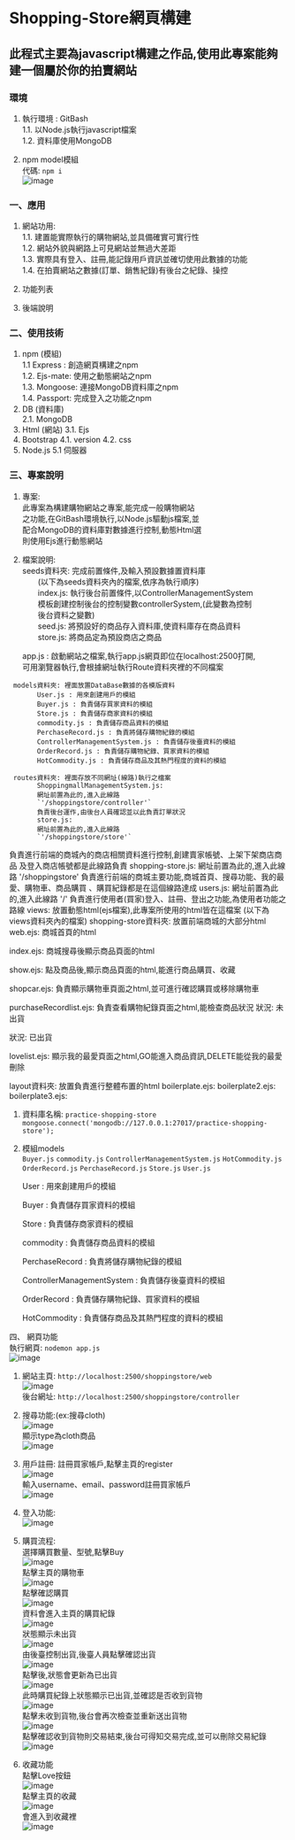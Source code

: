 # Shopping-Store網頁構建

## 此程式主要為javascript構建之作品,使用此專案能夠建一個屬於你的拍賣網站

###  環境   
1. 執行環境 : GitBash   
 1.1.  以Node.js執行javascript檔案  
 1.2.  資料庫使用MongoDB  
       
2. npm model模組  
     代碼: `npm i`  
      ![image](https://github.com/Kk0627-1/ShoppingStore_Work/assets/55129180/4d31d7fd-00f8-433e-a397-8ef35f21a089)

### 一、應用
1. 網站功用:  
    1.1. 建置能實際執行的購物網站,並具備確實可實行性  
    1.2.  網站外貌與網路上可見網站並無過大差距  
    1.3.  實際具有登入、註冊,能記錄用戶資訊並確切使用此數據的功能  
    1.4.  在拍賣網站之數據(訂單、銷售紀錄)有後台之紀錄、操控  
  
 2. 功能列表        
 3. 後端說明    
 

### 二、使用技術  
  1. npm  (模組)  
     1.1 Express : 創造網頁構建之npm  
     1.2.  Ejs-mate: 使用之動態網站之npm  
     1.3.  Mongoose: 連接MongoDB資料庫之npm  
     1.4.  Passport: 完成登入之功能之npm
  2. DB  (資料庫)  
     2.1. MongoDB
  3. Html (網站)
     3.1. Ejs
  4. Bootstrap
     4.1. version
     4.2. css
  5. Node.js
     5.1  伺服器
  ### 三、專案說明  
   1. 專案:  
      此專案為構建購物網站之專案,能完成一般購物網站  
      之功能,在GitBash環境執行,以Node.js驅動js檔案,並  
      配合MongoDB的資料庫對數據進行控制,動態Html選  
      則使用Ejs進行動態網站  

   2. 檔案說明:  
      seeds資料夾: 完成前置條件,及輸入預設數據置資料庫    
      &ensp;&ensp;&ensp;&ensp;(以下為seeds資料夾內的檔案,依序為執行順序)  
      &ensp;&ensp;&ensp;&ensp;index.js: 執行後台前置條件,以ControllerManagementSystem    
                     &ensp;&ensp;&ensp;&ensp;模板創建控制後台的控制變數controllerSystem,(此變數為控制    
                     &ensp;&ensp;&ensp;&ensp;後台資料之變數)    
           &ensp;&ensp;&ensp;&ensp;seed.js: 將預設好的商品存入資料庫,使資料庫存在商品資料    
           &ensp;&ensp;&ensp;&ensp;store.js: 將商品定為預設商店之商品  
        
      app.js : 啟動網站之檔案,執行app.js網頁即位在localhost:2500打開,  
              可用瀏覽器執行,會根據網址執行Route資料夾裡的不同檔案  
              
     models資料夾: 裡面放置DataBase數據的各模版資料  
           User.js : 用來創建用戶的模組  
           Buyer.js : 負責儲存買家資料的模組  
           Store.js : 負責儲存商家資料的模組  
           commodity.js : 負責儲存商品資料的模組  
           PerchaseRecord.js : 負責將儲存購物紀錄的模組  
           ControllerManagementSystem.js : 負責儲存後臺資料的模組  
           OrderRecord.js : 負責儲存購物紀錄、買家資料的模組  
           HotCommodity.js : 負責儲存商品及其熱門程度的資料的模組  
           
     routes資料夾: 裡面存放不同網址(線路)執行之檔案  
           ShoppingmallManagementSystem.js:   
           網址前置為此的,進入此線路  
           `'/shoppingstore/controller'`  
           負責後台運作,由後台人員確認並以此負責訂單狀況  
           store.js:   
           網址前置為此的,進入此線路  
           `'/shoppingstore/store'`  
負責進行前端的商城內的商店相關資料進行控制,創建賣家帳號、上架下架商店商品
及登入商店帳號都是此線路負責
shopping-store.js:
網址前置為此的,進入此線路
'/shoppingstore'
負責進行前端的商城主要功能,商城首頁、搜尋功能、我的最愛、購物車、商品購買
、購買紀錄都是在這個線路達成
users.js:
網址前置為此的,進入此線路
'/'
負責進行使用者(買家)登入、註冊、登出之功能,為使用者功能之路線
views: 放置動態html(ejs檔案),此專案所使用的html皆在這檔案
(以下為views資料夾內的檔案)
shopping-store資料夾: 放置前端商城的大部分html
web.ejs: 商城首頁的html

index.ejs: 商城搜尋後顯示商品頁面的html

show.ejs: 點及商品後,顯示商品頁面的html,能進行商品購買、收藏

shopcar.ejs: 負責顯示購物車頁面之html,並可進行確認購買或移除購物車

purchaseRecordlist.ejs: 負責查看購物紀錄頁面之html,能檢查商品狀況
狀況: 未出貨

狀況: 已出貨

lovelist.ejs: 顯示我的最愛頁面之html,GO能進入商品資訊,DELETE能從我的最愛刪除

layout資料夾: 放置負責進行整體布置的html
boilerplate.ejs: 
boilerplate2.ejs: 
boilerplate3.ejs: 

  1. 資料庫名稱: `practice-shopping-store`  
     `mongoose.connect('mongodb://127.0.0.1:27017/practice-shopping-store');`  
  2. 模組models  
     `Buyer.js` `commodity.js` `ControllerManagementSystem.js` `HotCommodity.js`  
     `OrderRecord.js` `PerchaseRecord.js` `Store.js` `User.js`  
       
     User : 用來創建用戶的模組  
     
     Buyer : 負責儲存買家資料的模組  
      
     Store : 負責儲存商家資料的模組  
     
     commodity : 負責儲存商品資料的模組  
     
     PerchaseRecord : 負責將儲存購物紀錄的模組  
     
     ControllerManagementSystem : 負責儲存後臺資料的模組  
     
     OrderRecord : 負責儲存購物紀錄、買家資料的模組  
     
     HotCommodity : 負責儲存商品及其熱門程度的資料的模組    

四、 網頁功能  
     執行網頁: `nodemon app.js`  
     ![image](https://github.com/Kk0627-1/ShoppingStore_Work/assets/55129180/38a1cef2-57fe-49ba-8930-f17816d5fa92)  

  1. 網站主頁: `http://localhost:2500/shoppingstore/web`  
     ![image](https://github.com/Kk0627-1/ShoppingStore_Work/assets/55129180/29b8ae0e-6f7f-4f3a-9727-df33d10588ac)  
     後台網址: `http://localhost:2500/shoppingstore/controller`  
  2. 搜尋功能:(ex:搜尋cloth)  
     ![image](https://github.com/Kk0627-1/ShoppingStore_Work/assets/55129180/7ea97672-cc9d-48a4-9184-07188fabb629)  
     顯示type為cloth商品  
     ![image](https://github.com/Kk0627-1/ShoppingStore_Work/assets/55129180/59f1403f-f10a-4946-8fc0-725027d1deed)  
    
  3. 用戶註冊: 註冊買家帳戶,點擊主頁的register  
     ![image](https://github.com/Kk0627-1/ShoppingStore_Work/assets/55129180/4dca8f0c-a7c5-486c-a636-d9901da69d65)  
     輸入username、email、password註冊買家帳戶  
      ![image](https://github.com/Kk0627-1/ShoppingStore_Work/assets/55129180/edcf62f8-d94b-4c65-8a4d-eb7b6a236a54)  
     
  4. 登入功能:   
     ![image](https://github.com/Kk0627-1/ShoppingStore_Work/assets/55129180/5ed5ca41-4bd9-4e4d-87ee-98ba8db011e7)  

  5. 購買流程:  
     選擇購買數量、型號,點擊Buy  
     ![image](https://github.com/Kk0627-1/ShoppingStore_Work/assets/55129180/59dd1c84-1553-488c-b2be-6f1a27f5c5e1)  
     點擊主頁的購物車  
     ![image](https://github.com/Kk0627-1/ShoppingStore_Work/assets/55129180/bc30723a-8e42-438f-bc4f-f616c345302b)  
     點擊確認購買  
     ![image](https://github.com/Kk0627-1/ShoppingStore_Work/assets/55129180/bf9e3434-f1b0-4393-8389-42588910d9b5)  
     資料會進入主頁的購買紀錄  
     ![image](https://github.com/Kk0627-1/ShoppingStore_Work/assets/55129180/dc0b53de-a964-4cf8-bc63-c93626c709ff)  
     狀態顯示未出貨  
     ![image](https://github.com/Kk0627-1/ShoppingStore_Work/assets/55129180/da33a4f5-7ae1-4940-8634-0be477dfd636)  
     由後臺控制出貨,後臺人員點擊確認出貨  
     ![image](https://github.com/Kk0627-1/ShoppingStore_Work/assets/55129180/a90fe68c-e81a-4c03-80c0-8663bea9d3aa)  
     點擊後,狀態會更新為已出貨  
     ![image](https://github.com/Kk0627-1/ShoppingStore_Work/assets/55129180/ee35cce6-b04b-456a-aec6-d2927a863271)  
     此時購買紀錄上狀態顯示已出貨,並確認是否收到貨物  
     ![image](https://github.com/Kk0627-1/ShoppingStore_Work/assets/55129180/fa62e77c-eda5-49ee-be01-7b356562b910)  
     點擊未收到貨物,後台會再次檢查並重新送出貨物  
     ![image](https://github.com/Kk0627-1/ShoppingStore_Work/assets/55129180/655db6b4-63d5-48b2-a9dd-053bf4b32eec)  
     點擊確認收到貨物則交易結束,後台可得知交易完成,並可以刪除交易紀錄  
     ![image](https://github.com/Kk0627-1/ShoppingStore_Work/assets/55129180/6501644a-c886-4166-ae6a-0d28e72f2b36)  
  
  6. 收藏功能  
     點擊Love按鈕  
     ![image](https://github.com/Kk0627-1/ShoppingStore_Work/assets/55129180/cd7763ff-2080-4c38-b6fe-50c41e70df49)  
     點擊主頁的收藏  
     ![image](https://github.com/Kk0627-1/ShoppingStore_Work/assets/55129180/42b2b1aa-04b6-40a8-afa9-ca7a1d0ab5d0)  
     會進入到收藏裡  
     ![image](https://github.com/Kk0627-1/ShoppingStore_Work/assets/55129180/91937620-1ed8-4a1d-a36d-fdaedab0a97d)  
     





















   
